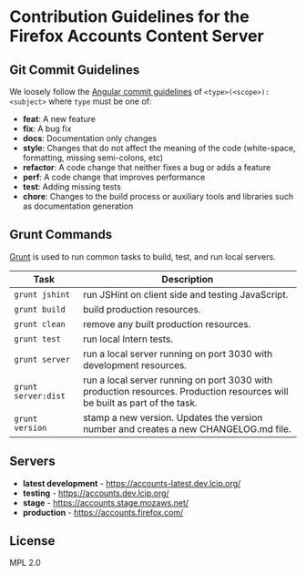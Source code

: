 # Contribution Guidelines for the Firefox Accounts Content Server

## Git Commit Guidelines

We loosely follow the [Angular commit guidelines](https://github.com/angular/angular.js/blob/master/CONTRIBUTING.md#type) of `<type>(<scope>): <subject>` where `type` must be one of:

* **feat**: A new feature
* **fix**: A bug fix
* **docs**: Documentation only changes
* **style**: Changes that do not affect the meaning of the code (white-space, formatting, missing
  semi-colons, etc)
* **refactor**: A code change that neither fixes a bug or adds a feature
* **perf**: A code change that improves performance
* **test**: Adding missing tests
* **chore**: Changes to the build process or auxiliary tools and libraries such as documentation
  generation

## Grunt Commands

[Grunt](http://gruntjs.com/) is used to run common tasks to build, test, and run local servers.

| Task | Description |
|------|-------------|
| `grunt jshint` | run JSHint on client side and testing JavaScript. |
| `grunt build` | build production resources. |
| `grunt clean` | remove any built production resources. |
| `grunt test` | run local Intern tests. |
| `grunt server` | run a local server running on port 3030 with development resources. |
| `grunt server:dist` | run a local server running on port 3030 with production resources. Production resources will be built as part of the task. |
| `grunt version` | stamp a new version. Updates the version number and creates a new CHANGELOG.md file. |

## Servers

- **latest development** - https://accounts-latest.dev.lcip.org/
- **testing** - https://accounts.dev.lcip.org/
- **stage** - https://accounts.stage.mozaws.net/
- **production** - https://accounts.firefox.com/

## License

MPL 2.0

